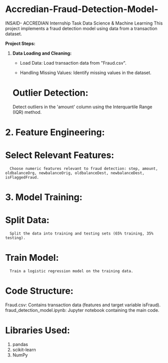 # Accredian-Fraud-Detection-Model-
INSAID- ACCREDIAN Internship Task Data Science &amp; Machine Learning
This project implements a fraud detection model using data from a transaction dataset.

**Project Steps:**

1. **Data Loading and Cleaning:**
   - Load Data:
     Load transaction data from "Fraud.csv".

   - Handling Missing Values:
     Identify missing values in the dataset.

   # Outlier Detection:
      Detect outliers in the 'amount' column using the Interquartile Range (IQR) method.

# 2. Feature Engineering:
   # Select Relevant Features:
      Choose numeric features relevant to fraud detection: step, amount, oldbalanceOrg, newbalanceOrig, oldbalanceDest, newbalanceDest, isFlaggedFraud.

# 3. Model Training:
  #  Split Data:
      Split the data into training and testing sets (65% training, 35% testing).

   # Train Model:
      Train a logistic regression model on the training data.

# Code Structure:
Fraud.csv: Contains transaction data (features and target variable isFraud).
fraud_detection_model.ipynb: Jupyter notebook containing the main code.

# Libraries Used:
1. pandas
2. scikit-learn
3. NumPy
